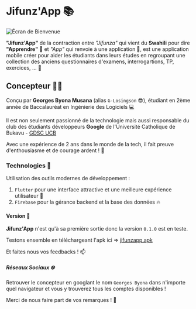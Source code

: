 # Jifunz'App 📚

![Écran de Bienvenue](ecran1.png "Largeur=300, Hauteur=200")

**"Jifunz'App"** de la contraction entre _"Jifunza"_ qui vient du **Swahili** pour dire **"Apprendre"** 📖 et _"App"_ qui renvoie à une application 📱, est une application mobile créer pour aider les étudiants dans leurs études en regroupant une collection des anciens questionnaires d'examens, interrogartions, TP, exercices, ... 🚀

## Concepteur 👨‍💻

Conçu par **Georges Byona Musana** (alias ```G-Losingson``` 😎), étudiant en 2ème année de Baccalauréat en Ingénierie des Logiciels 💻

Il est non seulement passionné de la technologie mais aussi responsable du club des étudiants développeurs **Google** de l'Université Catholique de Bukavu - [GDSC UCB](https://gdsc.community.dev/universite-catholique-de-bukavu-bukavu-democratic-republic-of-the-congo/)

Avec une expérience de 2 ans dans le monde de la tech, il fait preuve d'enthousiasme et de courage ardent ! 🎊

### Technologies 🧰

Utilisation des outils modernes de développement :
1. ```Flutter``` pour une interface attractive et une meilleure expérience utilisateur 💙
2. ```Firebase``` pour la gérance backend et la base des données 🔥

#### Version 📱

**Jifunz'App** n'est qu'à sa première sortie donc la version ```0.1.0``` est en teste.

Testons ensemble en téléchargeant l'apk ici => [jifunzapp.apk](https://drive.google.com/file/d/1GQ7D8ht5G7Y2zOFJ8c6z5kdZcyEc772p/view?usp=sharing)

Et faites nous vos feedbacks ! 📫

##### Réseaux Sociaux 🌐

Retrouver le concepteur en googlant le nom ```Georges Byona``` dans n'importe quel navigateur et vous y trouverez tous les comptes disponibles !

Merci de nous faire part de vos remarques ! 🙂
